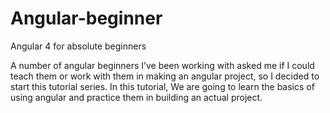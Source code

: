 # Angular-beginner
Angular 4 for absolute beginners

A number of angular beginners I’ve been working with asked me if I could teach them or work with them in making an angular project, so I decided to start this tutorial series. In this tutorial, We are going to learn the basics of using angular and practice them in building an actual project.
